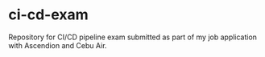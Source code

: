 # ci-cd-exam
Repository for CI/CD pipeline exam submitted as part of my job application with Ascendion and Cebu Air.
